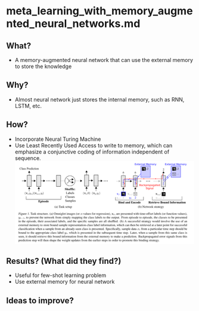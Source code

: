 # meta_learning_with_memory_augmented_neural_networks.md
## What?
- A memory-augmented neural network that can use the external memory to store the knowledge
## Why?
- Almost neural network just stores the internal memory, such as RNN, LSTM, etc.
## How?
- Incorporate Neural Turing Machine 
- Use Least Recently Used Access to write to memory, which can emphasize a conjunctive coding of information independent of sequence.
![alt text](../images/mann.png)
## Results? (What did they find?)
- Useful for few-shot learning problem
- Use external memory for neural network
## Ideas to improve?
<!-- REFERENCE -->
